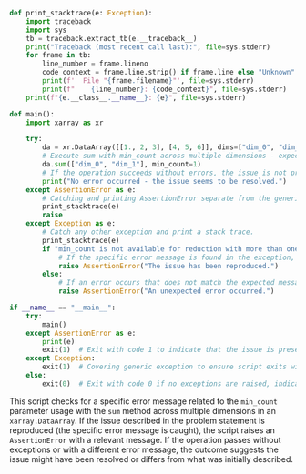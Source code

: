 ```python
def print_stacktrace(e: Exception):
    import traceback
    import sys
    tb = traceback.extract_tb(e.__traceback__)
    print("Traceback (most recent call last):", file=sys.stderr)
    for frame in tb:
        line_number = frame.lineno
        code_context = frame.line.strip() if frame.line else "Unknown"
        print(f'  File "{frame.filename}"', file=sys.stderr)
        print(f"    {line_number}: {code_context}", file=sys.stderr)
    print(f"{e.__class__.__name__}: {e}", file=sys.stderr)

def main():
    import xarray as xr

    try:
        da = xr.DataArray([[1., 2, 3], [4, 5, 6]], dims=["dim_0", "dim_1"])
        # Execute sum with min_count across multiple dimensions - expected to raise an error
        da.sum(["dim_0", "dim_1"], min_count=1)
        # If the operation succeeds without errors, the issue is not present.
        print("No error occurred - the issue seems to be resolved.")
    except AssertionError as e:
        # Catching and printing AssertionError separate from the generic exception to highlight intended checks.
        print_stacktrace(e)
        raise
    except Exception as e:
        # Catch any other exception and print a stack trace.
        print_stacktrace(e)
        if "min_count is not available for reduction with more than one dimensions" in str(e):
            # If the specific error message is found in the exception, the test has reproduced the issue.
            raise AssertionError("The issue has been reproduced.")
        else:
            # If an error occurs that does not match the expected message, the issue might differ from the described one.
            raise AssertionError("An unexpected error occurred.")

if __name__ == "__main__":
    try:
        main()
    except AssertionError as e:
        print(e)
        exit(1)  # Exit with code 1 to indicate that the issue is present or an unexpected error occurred.
    except Exception:
        exit(1)  # Covering generic exception to ensure script exits with code 1 for any unhandled exception.
    else:
        exit(0)  # Exit with code 0 if no exceptions are raised, indicating the issue may be resolved.
```

This script checks for a specific error message related to the `min_count` parameter usage with the `sum` method across multiple dimensions in an `xarray.DataArray`. If the issue described in the problem statement is reproduced (the specific error message is caught), the script raises an `AssertionError` with a relevant message. If the operation passes without exceptions or with a different error message, the outcome suggests the issue might have been resolved or differs from what was initially described.